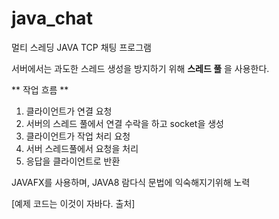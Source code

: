 # java_chat
멀티 스레딩 JAVA TCP 채팅 프로그램

서버에서는 과도한 스레드 생성을 방지하기 위해 **스레드 풀** 을 사용한다.

** 작업 흐름 **
1. 클라이언트가 연결 요청
2. 서버의 스레드 풀에서 연결 수락을 하고 socket을 생성
3. 클라이언트가 작업 처리 요청
4. 서버 스레드풀에서 요청을 처리
5. 응답을 클라이언트로 반환

JAVAFX를 사용하며, JAVA8 람다식 문법에 익숙해지기위해 노력

[예제 코드는 이것이 자바다. 출처]
